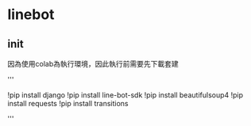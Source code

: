 # linebot

## init

因為使用colab為執行環境，因此執行前需要先下載套建

'''

!pip install django
!pip install line-bot-sdk
!pip install beautifulsoup4
!pip install requests
!pip install transitions

'''
